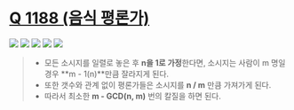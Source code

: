 # [Q 1188 (음식 평론가)](https://www.acmicpc.net/problem/1188)

<img src="https://img.shields.io/badge/Level-Gold 5-yellow"> <img src="https://img.shields.io/badge/Memory-1112%20KB-blue"> <img src="https://img.shields.io/badge/Time-0%20ms-brightgreen"> <img src="https://img.shields.io/badge/Length-211%20B-red"> <img src="https://img.shields.io/badge/Language-C-blueviolet">



> - 모든 소시지를 일렬로 놓은 후 **n을 1로 가정**한다면, 소시지는 사람이 m 명일 경우 **m - 1(n)**만큼 잘라지게 된다.
>- 또한 갯수와 관계 없이 평론가들은 소시지를 **n / m** 만큼 가져가게 된다.
> - 따라서 최소한 **m - GCD(n, m)** 번의 칼질을 하면 된다.
